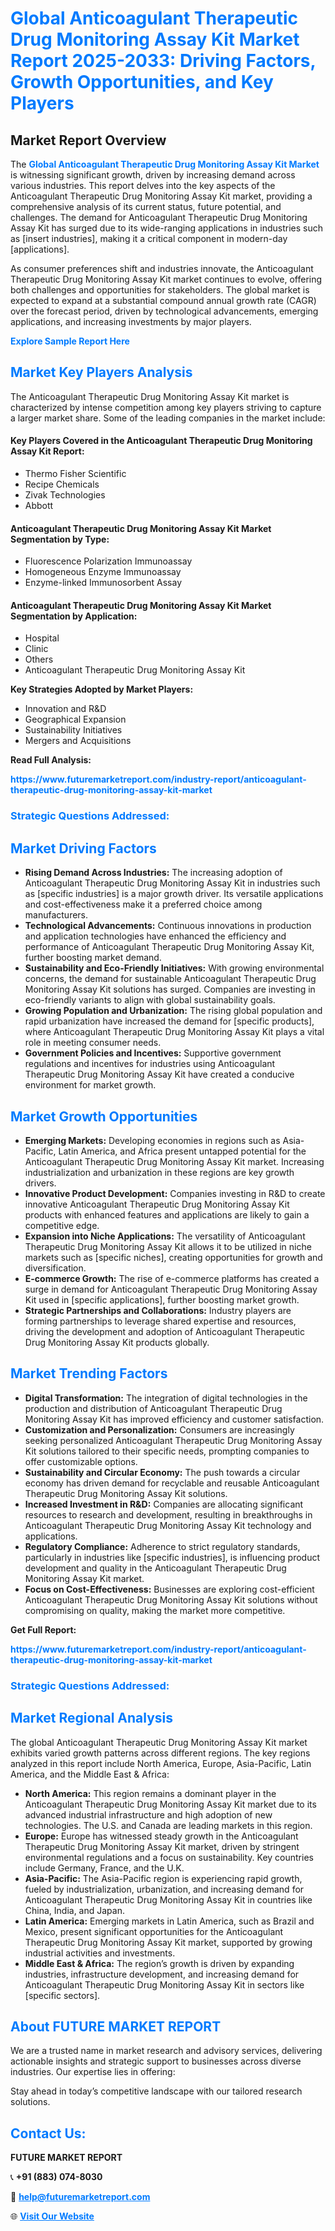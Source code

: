 <h1 style="color: #007BFF;">Global Anticoagulant Therapeutic Drug Monitoring Assay Kit Market Report 2025-2033: Driving Factors, Growth Opportunities, and Key Players</h1>

<section id="overview">
<h2>Market Report Overview</h2>
<p>The <a href="https://www.futuremarketreport.com/industry-report/anticoagulant-therapeutic-drug-monitoring-assay-kit-market" style="color: #007BFF; text-decoration: none;"><strong>Global Anticoagulant Therapeutic Drug Monitoring Assay Kit Market</strong></a> is witnessing significant growth, driven by increasing demand across various industries. This report delves into the key aspects of the Anticoagulant Therapeutic Drug Monitoring Assay Kit market, providing a comprehensive analysis of its current status, future potential, and challenges. The demand for Anticoagulant Therapeutic Drug Monitoring Assay Kit has surged due to its wide-ranging applications in industries such as [insert industries], making it a critical component in modern-day [applications].</p>
<p>As consumer preferences shift and industries innovate, the Anticoagulant Therapeutic Drug Monitoring Assay Kit market continues to evolve, offering both challenges and opportunities for stakeholders. The global market is expected to expand at a substantial compound annual growth rate (CAGR) over the forecast period, driven by technological advancements, emerging applications, and increasing investments by major players.</p>
</section>

<section id="overview">
<p><a href="https://www.futuremarketreport.com/request-sample/reportId=123897" style="color: #007BFF; text-decoration: none;"><strong>Explore Sample Report Here</strong></a></p>
</section>

<section id="key-players">
<h2 style="color: #007BFF;">Market Key Players Analysis</h2>
<p>The Anticoagulant Therapeutic Drug Monitoring Assay Kit market is characterized by intense competition among key players striving to capture a larger market share. Some of the leading companies in the market include:</p>
<h4>Key Players Covered in the Anticoagulant Therapeutic Drug Monitoring Assay Kit Report:</h4>
<ul><li>Thermo Fisher Scientific</li><li>Recipe Chemicals</li><li>Zivak Technologies</li><li>Abbott</li></ul>
<h4>Anticoagulant Therapeutic Drug Monitoring Assay Kit Market Segmentation by Type:</h4>
<ul><li>Fluorescence Polarization Immunoassay</li><li>Homogeneous Enzyme Immunoassay</li><li>Enzyme-linked Immunosorbent Assay</li></ul>

<h4>Anticoagulant Therapeutic Drug Monitoring Assay Kit Market Segmentation by Application:</h4>
<ul><li>Hospital</li><li>Clinic</li><li>Others</li><li>Anticoagulant Therapeutic Drug Monitoring Assay Kit</li></ul>
<p><strong>Key Strategies Adopted by Market Players:</strong></p>
<ul>
<li>Innovation and R&D</li>
<li>Geographical Expansion</li>
<li>Sustainability Initiatives</li>
<li>Mergers and Acquisitions</li>
</ul>
</section>

<section>
<p><strong>Read Full Analysis: </strong></p><a href="https://www.futuremarketreport.com/industry-report/anticoagulant-therapeutic-drug-monitoring-assay-kit-market" style="color: #007BFF; text-decoration: none;"><strong>https://www.futuremarketreport.com/industry-report/anticoagulant-therapeutic-drug-monitoring-assay-kit-market</strong></a>
<h3 style="color: #007BFF;">Strategic Questions Addressed:</h3>
</section>

<section id="driving-factors">
<h2 style="color: #007BFF;">Market Driving Factors</h2>
<ul>
<li><strong>Rising Demand Across Industries:</strong> The increasing adoption of Anticoagulant Therapeutic Drug Monitoring Assay Kit in industries such as [specific industries] is a major growth driver. Its versatile applications and cost-effectiveness make it a preferred choice among manufacturers.</li>
<li><strong>Technological Advancements:</strong> Continuous innovations in production and application technologies have enhanced the efficiency and performance of Anticoagulant Therapeutic Drug Monitoring Assay Kit, further boosting market demand.</li>
<li><strong>Sustainability and Eco-Friendly Initiatives:</strong> With growing environmental concerns, the demand for sustainable Anticoagulant Therapeutic Drug Monitoring Assay Kit solutions has surged. Companies are investing in eco-friendly variants to align with global sustainability goals.</li>
<li><strong>Growing Population and Urbanization:</strong> The rising global population and rapid urbanization have increased the demand for [specific products], where Anticoagulant Therapeutic Drug Monitoring Assay Kit plays a vital role in meeting consumer needs.</li>
<li><strong>Government Policies and Incentives:</strong> Supportive government regulations and incentives for industries using Anticoagulant Therapeutic Drug Monitoring Assay Kit have created a conducive environment for market growth.</li>
</ul>
</section>

<section id="growth-opportunities">
<h2 style="color: #007BFF;">Market Growth Opportunities</h2>
<ul>
<li><strong>Emerging Markets:</strong> Developing economies in regions such as Asia-Pacific, Latin America, and Africa present untapped potential for the Anticoagulant Therapeutic Drug Monitoring Assay Kit market. Increasing industrialization and urbanization in these regions are key growth drivers.</li>
<li><strong>Innovative Product Development:</strong> Companies investing in R&D to create innovative Anticoagulant Therapeutic Drug Monitoring Assay Kit products with enhanced features and applications are likely to gain a competitive edge.</li>
<li><strong>Expansion into Niche Applications:</strong> The versatility of Anticoagulant Therapeutic Drug Monitoring Assay Kit allows it to be utilized in niche markets such as [specific niches], creating opportunities for growth and diversification.</li>
<li><strong>E-commerce Growth:</strong> The rise of e-commerce platforms has created a surge in demand for Anticoagulant Therapeutic Drug Monitoring Assay Kit used in [specific applications], further boosting market growth.</li>
<li><strong>Strategic Partnerships and Collaborations:</strong> Industry players are forming partnerships to leverage shared expertise and resources, driving the development and adoption of Anticoagulant Therapeutic Drug Monitoring Assay Kit products globally.</li>
</ul>
</section>

<section id="trending-factors">
<h2 style="color: #007BFF;">Market Trending Factors</h2>
<ul>
<li><strong>Digital Transformation:</strong> The integration of digital technologies in the production and distribution of Anticoagulant Therapeutic Drug Monitoring Assay Kit has improved efficiency and customer satisfaction.</li>
<li><strong>Customization and Personalization:</strong> Consumers are increasingly seeking personalized Anticoagulant Therapeutic Drug Monitoring Assay Kit solutions tailored to their specific needs, prompting companies to offer customizable options.</li>
<li><strong>Sustainability and Circular Economy:</strong> The push towards a circular economy has driven demand for recyclable and reusable Anticoagulant Therapeutic Drug Monitoring Assay Kit solutions.</li>
<li><strong>Increased Investment in R&D:</strong> Companies are allocating significant resources to research and development, resulting in breakthroughs in Anticoagulant Therapeutic Drug Monitoring Assay Kit technology and applications.</li>
<li><strong>Regulatory Compliance:</strong> Adherence to strict regulatory standards, particularly in industries like [specific industries], is influencing product development and quality in the Anticoagulant Therapeutic Drug Monitoring Assay Kit market.</li>
<li><strong>Focus on Cost-Effectiveness:</strong> Businesses are exploring cost-efficient Anticoagulant Therapeutic Drug Monitoring Assay Kit solutions without compromising on quality, making the market more competitive.</li>
</ul>
</section>

<section>
<p><strong>Get Full Report: </strong></p><a href="https://www.futuremarketreport.com/industry-report/anticoagulant-therapeutic-drug-monitoring-assay-kit-market" style="color: #007BFF; text-decoration: none;"><strong>https://www.futuremarketreport.com/industry-report/anticoagulant-therapeutic-drug-monitoring-assay-kit-market</strong></a>
<h3 style="color: #007BFF;">Strategic Questions Addressed:</h3>
</section>


<section id="regional-analysis">
<h2 style="color: #007BFF;">Market Regional Analysis</h2>
<p>The global Anticoagulant Therapeutic Drug Monitoring Assay Kit market exhibits varied growth patterns across different regions. The key regions analyzed in this report include North America, Europe, Asia-Pacific, Latin America, and the Middle East & Africa:</p>
<ul>
<li><strong>North America:</strong> This region remains a dominant player in the Anticoagulant Therapeutic Drug Monitoring Assay Kit market due to its advanced industrial infrastructure and high adoption of new technologies. The U.S. and Canada are leading markets in this region.</li>
<li><strong>Europe:</strong> Europe has witnessed steady growth in the Anticoagulant Therapeutic Drug Monitoring Assay Kit market, driven by stringent environmental regulations and a focus on sustainability. Key countries include Germany, France, and the U.K.</li>
<li><strong>Asia-Pacific:</strong> The Asia-Pacific region is experiencing rapid growth, fueled by industrialization, urbanization, and increasing demand for Anticoagulant Therapeutic Drug Monitoring Assay Kit in countries like China, India, and Japan.</li>
<li><strong>Latin America:</strong> Emerging markets in Latin America, such as Brazil and Mexico, present significant opportunities for the Anticoagulant Therapeutic Drug Monitoring Assay Kit market, supported by growing industrial activities and investments.</li>
<li><strong>Middle East & Africa:</strong> The region’s growth is driven by expanding industries, infrastructure development, and increasing demand for Anticoagulant Therapeutic Drug Monitoring Assay Kit in sectors like [specific sectors].</li>
</ul>
</section>

<footer>
<h2 style="color: #007BFF;">About FUTURE MARKET REPORT</h2>
<p>We are a trusted name in market research and advisory services, delivering actionable insights and strategic support to businesses across diverse industries. Our expertise lies in offering:</p>

<p>Stay ahead in today’s competitive landscape with our tailored research solutions.</p>

<h2 style="color: #007BFF;">Contact Us:</h2>
<p><strong>FUTURE MARKET REPORT</strong></p>
<p>📞 <strong>+91 (883) 074-8030</strong></p>
<p>📧 <strong><a href="mailto:help@futuremarketreport.com" style="color: #007BFF;">help@futuremarketreport.com</a></strong></p>
<p>🌐 <strong><a href="https://www.futuremarketreport.com/" style="color: #007BFF;">Visit Our Website</a></strong></p>
</footer>